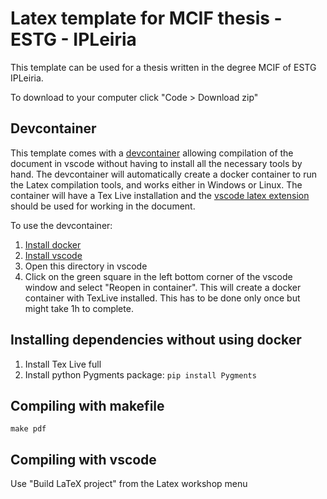 # Latex template for MCIF thesis - ESTG - IPLeiria

This template can be used for a thesis written in the degree MCIF of ESTG IPLeiria.

To download to your computer click "Code > Download zip"

## Devcontainer

This template comes with a [devcontainer](https://code.visualstudio.com/docs/devcontainers/containers) allowing compilation of the document in vscode without having to install all the necessary tools by hand. The devcontainer will automatically create a docker container to run the Latex compilation tools, and works either in Windows or Linux. The container will have a Tex Live installation and the [vscode latex extension](https://marketplace.visualstudio.com/items?itemName=James-Yu.latex-workshop) should be used for working in the document. 

To use the devcontainer:

1. [Install docker](https://docs.docker.com/engine/install/)
2. [Install vscode](https://code.visualstudio.com/download)
3. Open this directory in vscode
4. Click on the green square in the left bottom corner of the vscode window and select "Reopen in container". This will create a docker container with TexLive installed. This has to be done only once but might take 1h to complete.

## Installing dependencies without using docker

1. Install Tex Live full
2. Install python Pygments package: `pip install Pygments`

## Compiling with makefile

```
make pdf
```

## Compiling with vscode

Use "Build LaTeX project" from the Latex workshop menu
